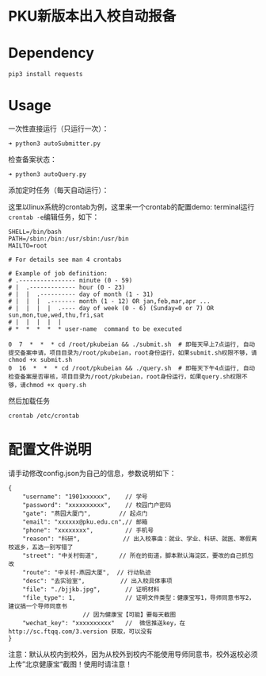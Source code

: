 # PKU新版本出入校自动报备

# Dependency

```
pip3 install requests
```

# Usage
一次性直接运行（只运行一次）：

```
➜ python3 autoSubmitter.py

```
检查备案状态：

```
➜ python3 autoQuery.py

```

添加定时任务（每天自动运行）：

这里以linux系统的crontab为例，这里来一个crontab的配置demo:
terminal运行 `crontab -e`编辑任务，如下：
```
SHELL=/bin/bash
PATH=/sbin:/bin:/usr/sbin:/usr/bin
MAILTO=root

# For details see man 4 crontabs

# Example of job definition:
# .---------------- minute (0 - 59)
# |  .------------- hour (0 - 23)
# |  |  .---------- day of month (1 - 31)
# |  |  |  .------- month (1 - 12) OR jan,feb,mar,apr ...
# |  |  |  |  .---- day of week (0 - 6) (Sunday=0 or 7) OR sun,mon,tue,wed,thu,fri,sat
# |  |  |  |  |
# *  *  *  *  * user-name  command to be executed

0  7  *  *  * cd /root/pkubeian && ./submit.sh  # 即每天早上7点运行, 自动提交备案申请，项目目录为/root/pkubeian，root身份运行，如果submit.sh权限不够，请chmod +x submit.sh
0  16  *  *  * cd /root/pkubeian && ./query.sh  # 即每天下午4点运行, 自动检查备案是否审核，项目目录为/root/pkubeian，root身份运行，如果query.sh权限不够，请chmod +x query.sh
```

然后加载任务
```
crontab /etc/crontab
```

# 配置文件说明
请手动修改config.json为自己的信息，参数说明如下：

```
{
	"username": "1901xxxxxx",    // 学号
	"password": "xxxxxxxxxx",    // 校园门户密码
	"gate": "燕园大厦门",        // 起点门
	"email": "xxxxxx@pku.edu.cn",// 邮箱
	"phone": "xxxxxxxx",         // 手机号
	"reason": "科研",            // 出入校事由：就业、学业、科研、就医、寒假离校返乡，五选一别写错了
	"street": "中关村街道",      // 所在的街道，脚本默认海淀区，要改的自己抓包改
	"route": "中关村-燕园大厦",  // 行动轨迹
	"desc": "去实验室",          // 出入校具体事项
	"file": "./bjjkb.jpg",       // 证明材料
	"file_type": 1,              // 证明文件类型：健康宝写1，导师同意书写2，建议搞一个导师同意书
				     //	因为健康宝【可能】要每天截图
	"wechat_key": "xxxxxxxxxx"   //  微信推送key，在 http://sc.ftqq.com/3.version 获取，可以没有
}
```
注意：默认从校内到校外，因为从校外到校内不能使用导师同意书，校外返校必须上传”北京健康宝“截图！使用时请注意！